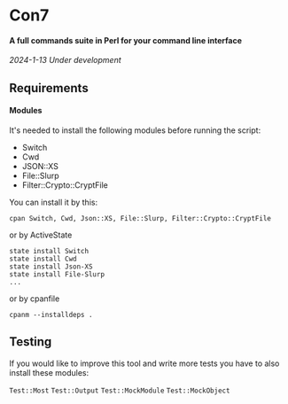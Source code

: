 # Con7

#### A full commands suite in Perl for your command line interface

*2024-1-13 Under development*

## Requirements

#### Modules

It's needed to install the following modules before running the script:

- Switch
- Cwd
- JSON::XS
- File::Slurp
- Filter::Crypto::CryptFile

You can install it by this:

`cpan Switch, Cwd, Json::XS, File::Slurp, Filter::Crypto::CryptFile`

or by ActiveState

```
state install Switch
state install Cwd
state install Json-XS
state install File-Slurp
...
```

or by cpanfile

`cpanm --installdeps .`


## Testing

If you would like to improve this tool and write more tests you have to also install these modules: 

`Test::Most` 
`Test::Output` 
`Test::MockModule`
`Test::MockObject`